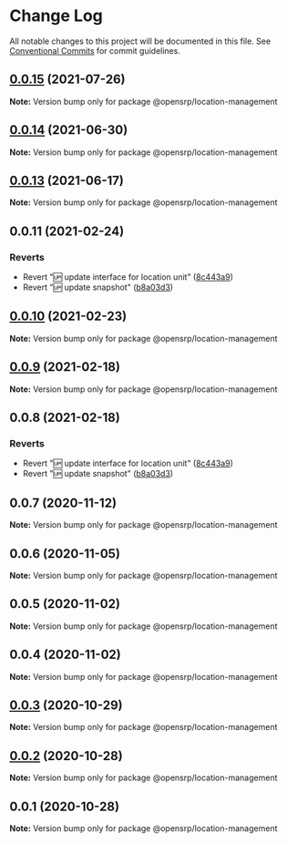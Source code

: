 # Change Log

All notable changes to this project will be documented in this file.
See [Conventional Commits](https://conventionalcommits.org) for commit guidelines.

## [0.0.15](https://github.com/OpenSRP/web/compare/@opensrp/location-management@0.0.13...@opensrp/location-management@0.0.15) (2021-07-26)

**Note:** Version bump only for package @opensrp/location-management

## [0.0.14](https://github.com/OpenSRP/web/compare/@opensrp/location-management@0.0.13...@opensrp/location-management@0.0.14) (2021-06-30)

**Note:** Version bump only for package @opensrp/location-management

## [0.0.13](https://github.com/OpenSRP/web/compare/@opensrp/location-management@0.0.12...@opensrp/location-management@0.0.13) (2021-06-17)

**Note:** Version bump only for package @opensrp/location-management

## 0.0.11 (2021-02-24)

### Reverts

- Revert ":up: update interface for location unit" ([8c443a9](https://github.com/OpenSRP/web/commit/8c443a9785a813ca980aa080b5c5d6f77bb2ee44))
- Revert ":up: update snapshot" ([b8a03d3](https://github.com/OpenSRP/web/commit/b8a03d3f6f205c4fed0ee015d5fba31cfbcbe6c0))

## [0.0.10](https://github.com/OpenSRP/web/compare/@opensrp/location-management@0.0.9...@opensrp/location-management@0.0.10) (2021-02-23)

**Note:** Version bump only for package @opensrp/location-management

## [0.0.9](https://github.com/OpenSRP/web/compare/@opensrp/location-management@0.0.8...@opensrp/location-management@0.0.9) (2021-02-18)

**Note:** Version bump only for package @opensrp/location-management

## 0.0.8 (2021-02-18)

### Reverts

- Revert ":up: update interface for location unit" ([8c443a9](https://github.com/OpenSRP/web/commit/8c443a9785a813ca980aa080b5c5d6f77bb2ee44))
- Revert ":up: update snapshot" ([b8a03d3](https://github.com/OpenSRP/web/commit/b8a03d3f6f205c4fed0ee015d5fba31cfbcbe6c0))

## 0.0.7 (2020-11-12)

**Note:** Version bump only for package @opensrp/location-management

## 0.0.6 (2020-11-05)

**Note:** Version bump only for package @opensrp/location-management

## 0.0.5 (2020-11-02)

**Note:** Version bump only for package @opensrp/location-management

## 0.0.4 (2020-11-02)

**Note:** Version bump only for package @opensrp/location-management

## [0.0.3](https://github.com/OpenSRP/web/compare/@opensrp/location-management@0.0.2...@opensrp/location-management@0.0.3) (2020-10-29)

**Note:** Version bump only for package @opensrp/location-management

## [0.0.2](https://github.com/OpenSRP/web/compare/@opensrp/location-management@0.0.1...@opensrp/location-management@0.0.2) (2020-10-28)

**Note:** Version bump only for package @opensrp/location-management

## 0.0.1 (2020-10-28)

**Note:** Version bump only for package @opensrp/location-management
